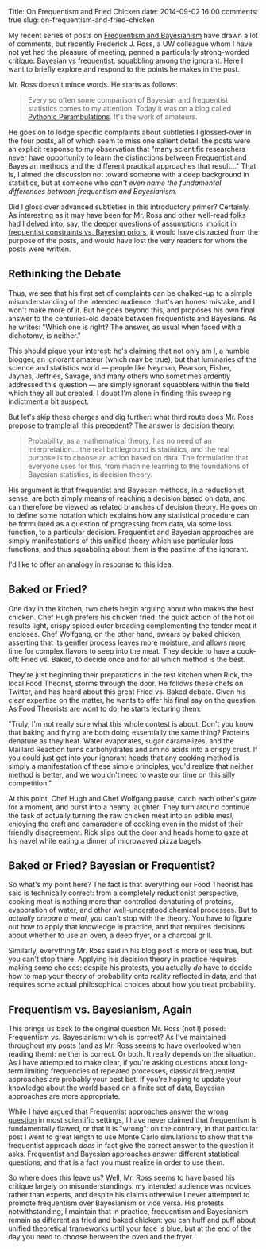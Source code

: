 Title: On Frequentism and Fried Chicken
date: 2014-09-02 16:00
comments: true
slug: on-frequentism-and-fried-chicken

<!-- PELICAN_BEGIN_SUMMARY -->
My recent series of posts on [Frequentism and Bayesianism](http://jakevdp.github.io/blog/2014/03/11/frequentism-and-bayesianism-a-practical-intro/) have drawn a lot of comments, but recently Frederick J. Ross, a UW colleague whom I have not yet had the pleasure of meeting, penned a particularly strong-worded critique: [Bayesian vs frequentist: squabbling among the ignorant](http://madhadron.com/posts/2014-08-30-frequentist_and_bayesian_statistics.html). Here I want to briefly explore and respond to the points he makes in the post.
<!-- PELICAN_END_SUMMARY -->

Mr. Ross doesn't mince words. He starts as follows:

> Every so often some comparison of Bayesian and frequentist statistics comes to my attention. Today it was on a blog called [Pythonic Perambulations](http://jakevdp.github.io/blog/2014/03/11/frequentism-and-bayesianism-a-practical-intro/). It's the work of amateurs.

He goes on to lodge specific complaints about subtleties I glossed-over in the four posts, all of which seem to miss one salient detail: the posts were an explicit response to my observation that "many scientific researchers never have opportunity to learn the distinctions between Frequentist and Bayesian methods and the different practical approaches that result..." That is, I aimed the discussion not toward someone with a deep background in statistics, but at someone who *can't even name the fundamental differences between frequentism and Bayesianism.*

Did I gloss over advanced subtleties in this introductory primer? Certainly. As interesting as it may have been for Mr. Ross and other well-read folks had I delved into, say, the deeper questions of assumptions implicit in [frequentist constraints vs. Bayesian priors](http://www.stat.berkeley.edu/~stark/Preprints/constraintsPriors12.pdf), it would have distracted from the purpose of the posts, and would have lost the very readers for whom the posts were written.

Rethinking the Debate
---------------------
Thus, we see that his first set of complaints can be chalked-up to a simple misunderstanding of the intended audience: that's an honest mistake, and I won't make more of it. But he goes beyond this, and proposes his own final answer to the centuries-old debate between frequentists and Bayesians. As he writes: "Which one is right? The answer, as usual when faced with a dichotomy, is neither."

This should pique your interest: he's claiming that not only am I, a humble blogger, an ignorant amateur (which may be true), but that luminaries of the science and statistics world &mdash; people like Neyman, Pearson, Fisher, Jaynes, Jeffries, Savage, and many others who sometimes ardently addressed this question &mdash; are simply ignorant squabblers within the field which they all but created. I doubt I'm alone in finding this sweeping indictment a bit suspect.

But let's skip these charges and dig further: what third route does Mr. Ross propose to trample all this precedent?  The answer is decision theory:

> Probability, as a mathematical theory, has no need of an interpretation... the real battleground is statistics, and the real purpose is to choose an action based on data. The formulation that everyone uses for this, from machine learning to the foundations of Bayesian statistics, is decision theory.

His argument is that frequentist and Bayesian methods, in a reductionist sense, are both simply means of reaching a decision based on data, and can therefore be viewed as related branches of decision theory. He goes on to define some notation which explains how any statistical procedure can be formulated as a question of progressing from data, via some loss function, to a particular decision. Frequentist and Bayesian approaches are simply manifestations of this unified theory which use particular loss functions, and thus squabbling about them is the pastime of the ignorant.

I'd like to offer an analogy in response to this idea.

Baked or Fried?
---------------
One day in the kitchen, two chefs begin arguing about who makes the best chicken. Chef Hugh prefers his chicken fried: the quick action of the hot oil results light, crispy spiced outer breading complementing the tender meat it encloses. Chef Wolfgang, on the other hand, swears by baked chicken, asserting that its gentler process leaves more moisture, and allows more time for complex flavors to seep into the meat. They decide to have a cook-off: Fried vs. Baked, to decide once and for all which method is the best.

They're just beginning their preparations in the test kitchen when Rick, the local Food Theorist, storms through the door. He follows these chefs on Twitter, and has heard about this great Fried vs. Baked debate. Given his clear expertise on the matter, he wants to offer his final say on the question. As Food Theorists are wont to do, he starts lecturing them:

"Truly, I'm not really sure what this whole contest is about. Don't you know that baking and frying are both doing essentially the same thing? Proteins denature as they heat. Water evaporates, sugar caramelizes, and the Maillard Reaction turns carbohydrates and amino acids into a crispy crust. If you could just get into your ignorant heads that any cooking method is simply a manifestation of these simple principles, you'd realize that neither method is better, and we wouldn't need to waste our time on this silly competition."

At this point, Chef Hugh and Chef Wolfgang pause, catch each other's gaze for a moment, and burst into a hearty laughter. They turn around continue the task of actually turning the raw chicken meat into an edible meal, enjoying the craft and camaraderie of cooking even in the midst of their friendly disagreement. Rick slips out the door and heads home to gaze at his navel while eating a dinner of microwaved pizza bagels.


Baked or Fried? Bayesian or Frequentist?
----------------------------------------
So what's my point here? The fact is that everything our Food Theorist has said is technically correct: from a completely reductionist perspective, cooking meat is nothing more than controlled denaturing of proteins, evaporation of water, and other well-understood chemical processes. But to *actually prepare a meal*, you can't stop with the theory. You have to figure out how to apply that knowledge in practice, and that requires decisions about whether to use an oven, a deep fryer, or a charcoal grill.

Similarly, everything Mr. Ross said in his blog post is more or less true, but you can't stop there. Applying his decision theory in practice requires making some choices: despite his protests, you actually *do* have to decide how to map your theory of probability onto reality reflected in data, and that requires some actual philosophical choices about how you treat probability.


Frequentism vs. Bayesianism, Again
----------------------------------
This brings us back to the original question Mr. Ross (not I) posed: Frequentism vs. Bayesianism: which is correct? As I've maintained throughout my posts (and as Mr. Ross seems to have overlooked when reading them): neither is correct. Or both. It really depends on the situation. As I have attempted to make clear, if you're asking questions about long-term limiting frequencies of repeated processes, classical frequentist approaches are probably your best bet. If you're hoping to update your knowledge about the world based on a finite set of data, Bayesian approaches are more appropriate.

While I have argued that Frequentist approaches [answer the wrong question](https://jakevdp.github.io/blog/2014/06/12/frequentism-and-bayesianism-3-confidence-credibility/) in most scientific settings, I have never claimed that frequentism is fundamentally flawed, or that it is "wrong": on the contrary, in that particular post I went to great length to use Monte Carlo simulations to show that the frequentist approach *does* in fact give the correct answer to the question it asks. Frequentist and Bayesian approaches answer different statistical questions, and that is a fact you must realize in order to use them.

So where does this leave us? Well, Mr. Ross seems to have based his critique largely on misunderstandings: my intended audience was novices rather than experts, and despite his claims otherwise I never attempted to promote frequentism over Bayesianism or vice versa. His protests notwithstanding, I maintain that in practice, frequentism and Bayesianism remain as different as fried and baked chicken: you can huff and puff about unified theoretical frameworks until your face is blue, but at the end of the day you need to choose between the oven and the fryer.